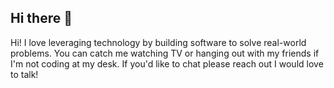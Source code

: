 ## Hi there 👋

Hi! I love leveraging technology by building software to solve real-world problems. You can catch me watching TV or hanging out with my friends if I'm not coding at my desk. If you'd like to chat please reach out I would love to talk!


